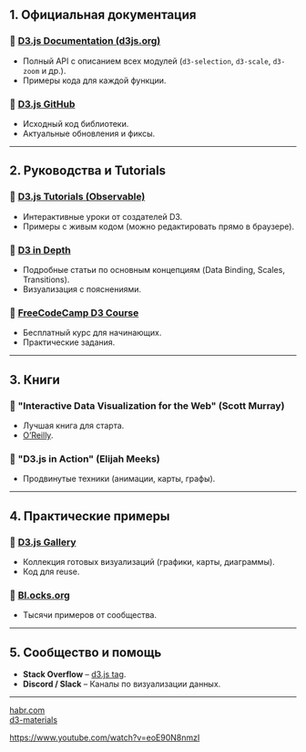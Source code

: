 ## **1. Официальная документация**  
### 📌 **[D3.js Documentation (d3js.org)](https://github.com/d3/d3/blob/main/API.md)**  
- Полный API с описанием всех модулей (`d3-selection`, `d3-scale`, `d3-zoom` и др.).  
- Примеры кода для каждой функции.  

### 📌 **[D3.js GitHub](https://github.com/d3/d3)**  
- Исходный код библиотеки.  
- Актуальные обновления и фиксы.  

---

## **2. Руководства и Tutorials**  
### 📌 **[D3.js Tutorials (Observable)](https://observablehq.com/@d3/learn-d3)**  
- Интерактивные уроки от создателей D3.  
- Примеры с живым кодом (можно редактировать прямо в браузере).  

### 📌 **[D3 in Depth](https://www.d3indepth.com/)**  
- Подробные статьи по основным концепциям (Data Binding, Scales, Transitions).  
- Визуализация с пояснениями.  

### 📌 **[FreeCodeCamp D3 Course](https://www.freecodecamp.org/news/learn-d3-js/)**  
- Бесплатный курс для начинающих.  
- Практические задания.  

---

## **3. Книги**  
### 📘 **"Interactive Data Visualization for the Web" (Scott Murray)**  
- Лучшая книга для старта.  
- [O’Reilly](https://www.oreilly.com/library/view/interactive-data-visualization/9781491921296/).  

### 📘 **"D3.js in Action" (Elijah Meeks)**  
- Продвинутые техники (анимации, карты, графы).  

---

## **4. Практические примеры**  
### 📌 **[D3.js Gallery](https://observablehq.com/@d3/gallery)**  
- Коллекция готовых визуализаций (графики, карты, диаграммы).  
- Код для reuse.  

### 📌 **[Bl.ocks.org](https://bl.ocks.org/)**  
- Тысячи примеров от сообщества.  

---

## **5. Сообщество и помощь**  
- **Stack Overflow** – [d3.js tag](https://stackoverflow.com/questions/tagged/d3.js).  
- **Discord / Slack** – Каналы по визуализации данных.  

---


[habr.com](https://habr.com/ru/companies/oleg-bunin/articles/320874/)  
[d3-materials](https://serganbus.github.io/blog/2015/01/28/d3-materials/)

https://www.youtube.com/watch?v=eoE90N8nmzI
